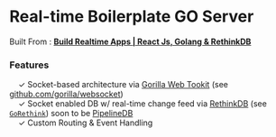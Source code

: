# Real-time Boilerplate GO Server

Built From : [**Build Realtime Apps | React Js, Golang & RethinkDB**](https://www.udemy.com/realtime-apps-with-reactjs-golang-rethinkdb/learn/v4/content)

### Features

&nbsp; &nbsp; ✓ Socket-based architecture via [Gorilla Web Tookit](http://www.gorillatoolkit.org/) (see [github.com/gorilla/websocket](github.com/gorilla/websocket))<br>
&nbsp; &nbsp; ✓ Socket enabled DB w/ real-time change feed via [RethinkDB](https://www.rethinkdb.com/) (see [`GoRethink`](https://github.com/GoRethink/gorethink)) soon to be [PipelineDB](https://www.pipelinedb.com/)<br>
&nbsp; &nbsp; ✓ Custom Routing & Event Handling<br>
